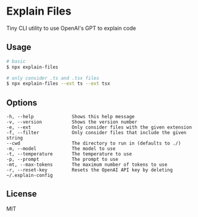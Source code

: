 # Explain Files

Tiny CLI utility to use OpenAI's GPT to explain code

## Usage

```bash
# basic
$ npx explain-files

# only consider .ts and .tsx files
$ npx explain-files --ext ts --ext tsx
```

## Options

    -h, --help              Shows this help message
    -v, --version           Shows the version number
    -e, --ext               Only consider files with the given extension
    -f, --filter            Only consider files that include the given string
    --cwd                   The directory to run in (defaults to ./)
    -m, --model             The model to use
    -t, --temperature       The temperature to use
    -p, --prompt            The prompt to use
    -mt, --max-tokens       The maximum number of tokens to use
    -r, --reset-key         Resets the OpenAI API key by deleting ~/.explain-config

## License

MIT
